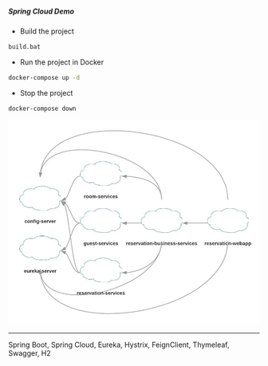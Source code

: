 ##### Spring Cloud Demo

- Build the project
```cmd
build.bat
```
- Run the project in Docker
```cmd
docker-compose up -d
```
- Stop the project
```cmd
docker-compose down
```

![diagram](diagram.jpeg)

---
Spring Boot, Spring Cloud, Eureka, Hystrix, FeignClient, Thymeleaf, Swagger, H2